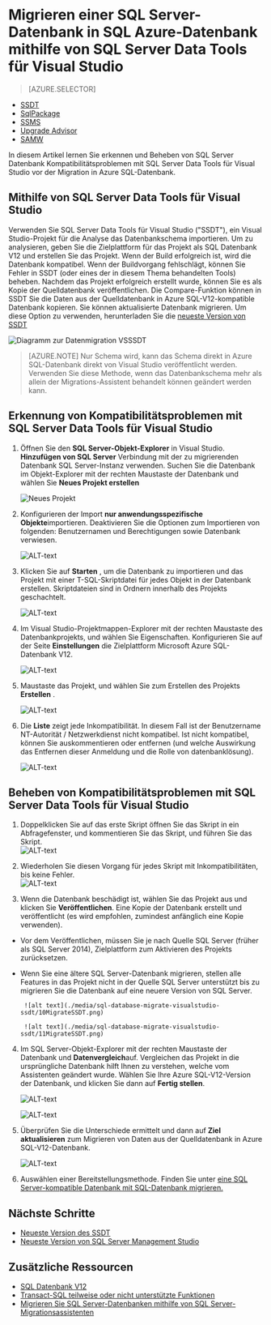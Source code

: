 <properties
   pageTitle="SQL Server-Datenbank Kompatibilität Probleme vor der Migration zu SQL Datenbank | Microsoft Azure"
   description="Microsoft Azure SQL-Datenbank Datenbankmigration, Kompatibilität, SQL Azure-Migrationsassistenten, SSDT"
   services="sql-database"
   documentationCenter=""
   authors="CarlRabeler"
   manager="jhubbard"
   editor=""/>

<tags
   ms.service="sql-database"
   ms.devlang="NA"
   ms.topic="article"
   ms.tgt_pltfrm="NA"
   ms.workload="sqldb-migrate"
   ms.date="08/24/2016"
   ms.author="carlrab"/>

# <a name="migrate-a-sql-server-database-to-azure-sql-database-using-sql-server-data-tools-for-visual-studio"></a>Migrieren einer SQL Server-Datenbank in SQL Azure-Datenbank mithilfe von SQL Server Data Tools für Visual Studio 

> [AZURE.SELECTOR]
- [SSDT](sql-database-cloud-migrate-fix-compatibility-issues-ssdt.md)
- [SqlPackage](sql-database-cloud-migrate-determine-compatibility-sqlpackage.md)
- [SSMS](sql-database-cloud-migrate-determine-compatibility-ssms.md)
- [Upgrade Advisor](http://www.microsoft.com/download/details.aspx?id=48119)
- [SAMW](sql-database-cloud-migrate-fix-compatibility-issues.md)

In diesem Artikel lernen Sie erkennen und Beheben von SQL Server Datenbank Kompatibilitätsproblemen mit SQL Server Data Tools für Visual Studio vor der Migration in Azure SQL-Datenbank.

## <a name="using-sql-server-data-tools-for-visual-studio"></a>Mithilfe von SQL Server Data Tools für Visual Studio

Verwenden Sie SQL Server Data Tools für Visual Studio ("SSDT"), ein Visual Studio-Projekt für die Analyse das Datenbankschema importieren. Um zu analysieren, geben Sie die Zielplattform für das Projekt als SQL Datenbank V12 und erstellen Sie das Projekt. Wenn der Build erfolgreich ist, wird die Datenbank kompatibel. Wenn der Buildvorgang fehlschlägt, können Sie Fehler in SSDT (oder eines der in diesem Thema behandelten Tools) beheben. Nachdem das Projekt erfolgreich erstellt wurde, können Sie es als Kopie der Quelldatenbank veröffentlichen. Die Compare-Funktion können in SSDT Sie die Daten aus der Quelldatenbank in Azure SQL-V12-kompatible Datenbank kopieren. Sie können aktualisierte Datenbank migrieren. Um diese Option zu verwenden, herunterladen Sie die [neueste Version von SSDT](https://msdn.microsoft.com/library/mt204009.aspx)

  ![Diagramm zur Datenmigration VSSSDT](./media/sql-database-cloud-migrate/03VSSSDTDiagram.png)

  > [AZURE.NOTE] Nur Schema wird, kann das Schema direkt in Azure SQL-Datenbank direkt von Visual Studio veröffentlicht werden. Verwenden Sie diese Methode, wenn das Datenbankschema mehr als allein der Migrations-Assistent behandelt können geändert werden kann.

## <a name="detecting-compatibility-issues-using-sql-server-data-tools-for-visual-studio"></a>Erkennung von Kompatibilitätsproblemen mit SQL Server Data Tools für Visual Studio
   
1.  Öffnen Sie den **SQL Server-Objekt-Explorer** in Visual Studio. **Hinzufügen von SQL Server** Verbindung mit der zu migrierenden Datenbank SQL Server-Instanz verwenden. Suchen Sie die Datenbank im Objekt-Explorer mit der rechten Maustaste der Datenbank und wählen Sie **Neues Projekt erstellen**     
    
    ![Neues Projekt](./media/sql-database-migrate-visualstudio-ssdt/02MigrateSSDT.png)    
   
2.  Konfigurieren der Import **nur anwendungsspezifische Objekte**importieren. Deaktivieren Sie die Optionen zum Importieren von folgenden: Benutzernamen und Berechtigungen sowie Datenbank verwiesen.    

    ![ALT-text](./media/sql-database-migrate-visualstudio-ssdt/03MigrateSSDT.png)    

3.  Klicken Sie auf **Starten** , um die Datenbank zu importieren und das Projekt mit einer T-SQL-Skriptdatei für jedes Objekt in der Datenbank erstellen. Skriptdateien sind in Ordnern innerhalb des Projekts geschachtelt.    

    ![ALT-text](./media/sql-database-migrate-visualstudio-ssdt/04MigrateSSDT.png)    

4.  Im Visual Studio-Projektmappen-Explorer mit der rechten Maustaste des Datenbankprojekts, und wählen Sie Eigenschaften. Konfigurieren Sie auf der Seite **Einstellungen** die Zielplattform Microsoft Azure SQL-Datenbank V12.    
    
    ![ALT-text](./media/sql-database-migrate-visualstudio-ssdt/05MigrateSSDT.png)    
    
5.  Maustaste das Projekt, und wählen Sie zum Erstellen des Projekts **Erstellen** .    
    
    ![ALT-text](./media/sql-database-migrate-visualstudio-ssdt/06MigrateSSDT.png)    
    
6.  Die **Liste** zeigt jede Inkompatibilität. In diesem Fall ist der Benutzername NT-Autorität / Netzwerkdienst nicht kompatibel. Ist nicht kompatibel, können Sie auskommentieren oder entfernen (und welche Auswirkung das Entfernen dieser Anmeldung und die Rolle von datenbanklösung).     
    
    ![ALT-text](./media/sql-database-migrate-visualstudio-ssdt/07MigrateSSDT.png)    
    
## <a name="fixing-compatibility-issues-using-sql-server-data-tools-for-visual-studio"></a>Beheben von Kompatibilitätsproblemen mit SQL Server Data Tools für Visual Studio

1.  Doppelklicken Sie auf das erste Skript öffnen Sie das Skript in ein Abfragefenster, und kommentieren Sie das Skript, und führen Sie das Skript.     
    ![ALT-text](./media/sql-database-migrate-visualstudio-ssdt/08MigrateSSDT.png)

2.  Wiederholen Sie diesen Vorgang für jedes Skript mit Inkompatibilitäten, bis keine Fehler.    
    ![ALT-text](./media/sql-database-migrate-visualstudio-ssdt/09MigrateSSDT.png)
    
3.  Wenn die Datenbank beschädigt ist, wählen Sie das Projekt aus und klicken Sie **Veröffentlichen**. Eine Kopie der Datenbank erstellt und veröffentlicht (es wird empfohlen, zumindest anfänglich eine Kopie verwenden).     
 - Vor dem Veröffentlichen, müssen Sie je nach Quelle SQL Server (früher als SQL Server 2014), Zielplattform zum Aktivieren des Projekts zurücksetzen.     
 - Wenn Sie eine ältere SQL Server-Datenbank migrieren, stellen alle Features in das Projekt nicht in der Quelle SQL Server unterstützt bis zu migrieren Sie die Datenbank auf eine neuere Version von SQL Server.     

        ![alt text](./media/sql-database-migrate-visualstudio-ssdt/10MigrateSSDT.png)    
    
        ![alt text](./media/sql-database-migrate-visualstudio-ssdt/11MigrateSSDT.png)    
        
4.  Im SQL Server-Objekt-Explorer mit der rechten Maustaste der Datenbank und **Datenvergleich**auf. Vergleichen das Projekt in die ursprüngliche Datenbank hilft Ihnen zu verstehen, welche vom Assistenten geändert wurde. Wählen Sie Ihre Azure SQL-V12-Version der Datenbank, und klicken Sie dann auf **Fertig stellen**.    
    
    ![ALT-text](./media/sql-database-migrate-visualstudio-ssdt/12MigrateSSDT.png)    
    
    ![ALT-text](./media/sql-database-migrate-visualstudio-ssdt/13MigrateSSDT.png)    

5.  Überprüfen Sie die Unterschiede ermittelt und dann auf **Ziel aktualisieren** zum Migrieren von Daten aus der Quelldatenbank in Azure SQL-V12-Datenbank.     
    
    ![ALT-text](./media/sql-database-migrate-visualstudio-ssdt/14MigrateSSDT.png)    
    
6.  Auswählen einer Bereitstellungsmethode. Finden Sie unter [eine SQL Server-kompatible Datenbank mit SQL-Datenbank migrieren.](sql-database-cloud-migrate.md)  

## <a name="next-steps"></a>Nächste Schritte

- [Neueste Version des SSDT](https://msdn.microsoft.com/library/mt204009.aspx)
- [Neueste Version von SQL Server Management Studio](https://msdn.microsoft.com/library/mt238290.aspx)

## <a name="additional-resources"></a>Zusätzliche Ressourcen

- [SQL Datenbank V12](sql-database-v12-whats-new.md)
- [Transact-SQL teilweise oder nicht unterstützte Funktionen](sql-database-transact-sql-information.md)
- [Migrieren Sie SQL Server-Datenbanken mithilfe von SQL Server-Migrationsassistenten](http://blogs.msdn.com/b/ssma/)
